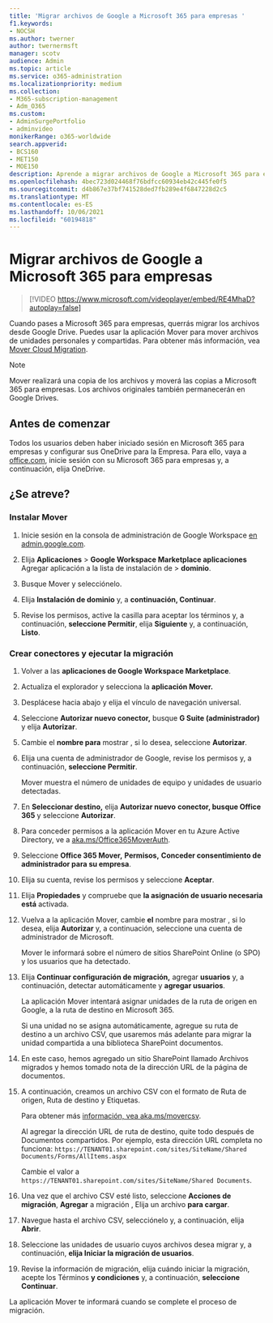 ```yaml
---
title: 'Migrar archivos de Google a Microsoft 365 para empresas '
f1.keywords:
- NOCSH
ms.author: twerner
author: twernermsft
manager: scotv
audience: Admin
ms.topic: article
ms.service: o365-administration
ms.localizationpriority: medium
ms.collection:
- M365-subscription-management
- Adm_O365
ms.custom:
- AdminSurgePortfolio
- adminvideo
monikerRange: o365-worldwide
search.appverid:
- BCS160
- MET150
- MOE150
description: Aprende a migrar archivos de Google a Microsoft 365 para empresas mediante Mover.
ms.openlocfilehash: 4bec723d024468f76bdfcc60934eb42c445fe0f5
ms.sourcegitcommit: d4b867e37bf741528ded7fb289e4f6847228d2c5
ms.translationtype: MT
ms.contentlocale: es-ES
ms.lasthandoff: 10/06/2021
ms.locfileid: "60194818"
---
```

# <a name="migrate-google-files-to-microsoft-365-for-business"></a>Migrar archivos de Google a Microsoft 365 para empresas 

> [!VIDEO https://www.microsoft.com/videoplayer/embed/RE4MhaD?autoplay=false]

Cuando pases a Microsoft 365 para empresas, querrás migrar los archivos desde Google Drive. Puedes usar la aplicación Mover para mover archivos de unidades personales y compartidas. Para obtener más información, vea [Mover Cloud Migration](/sharepointmigration/mover-plan-migration).

> [!NOTE]
> Mover realizará una copia de los archivos y moverá las copias a Microsoft 365 para empresas. Los archivos originales también permanecerán en Google Drives.

## <a name="before-you-start"></a>Antes de comenzar

Todos los usuarios deben haber iniciado sesión en Microsoft 365 para empresas y configurar sus OneDrive para la Empresa. Para ello, vaya a [office.com](https://office.com), inicie sesión con su Microsoft 365 para empresas y, a continuación, elija OneDrive.

## <a name="try-it"></a>¿Se atreve?

### <a name="install-mover"></a>Instalar Mover

1. Inicie sesión en la consola de administración de Google Workspace [en admin.google.com](https://admin.google.com).

1. Elija **Aplicaciones**  >  **Google Workspace Marketplace aplicaciones** Agregar aplicación a la lista de instalación de  >  **dominio**.

1. Busque Mover y selecciónelo.

1. Elija **Instalación de dominio** y, a **continuación, Continuar**.

1. Revise los permisos, active la casilla para aceptar los términos y, a continuación, **seleccione Permitir**, elija **Siguiente** y, a continuación, **Listo**.

### <a name="create-connectors-and-run-the-migration"></a>Crear conectores y ejecutar la migración

1. Volver a las **aplicaciones de Google Workspace Marketplace**.
1. Actualiza el explorador y selecciona la **aplicación Mover.**
1. Desplácese hacia abajo y elija el vínculo de navegación universal.
1. Seleccione **Autorizar nuevo conector,** busque **G Suite (administrador)** y elija **Autorizar**.
1. Cambie el **nombre para** mostrar , si lo desea, seleccione **Autorizar**.
1. Elija una cuenta de administrador de Google, revise los permisos y, a continuación, **seleccione Permitir**.

    Mover muestra el número de unidades de equipo y unidades de usuario detectadas. 

1. En **Seleccionar destino,** elija **Autorizar nuevo** **conector, busque Office 365** y seleccione **Autorizar**.
1. Para conceder permisos a la aplicación Mover en tu Azure Active Directory, ve a [aka.ms/Office365MoverAuth](https://aka.ms/Office365MoverAuth).
1. Seleccione **Office 365 Mover,** **Permisos,** **Conceder consentimiento de administrador para su empresa**.
1. Elija su cuenta, revise los permisos y seleccione **Aceptar**.
1. Elija **Propiedades** y compruebe que **la asignación de usuario necesaria está** activada.
1. Vuelva a la aplicación Mover, cambie **el** nombre para mostrar , si lo desea, elija **Autorizar** y, a continuación, seleccione una cuenta de administrador de Microsoft.

    Mover le informará sobre el número de sitios SharePoint Online (o SPO) y los usuarios que ha detectado.
1. Elija **Continuar configuración de migración,** agregar **usuarios** y, a continuación, detectar automáticamente y **agregar usuarios**.

    La aplicación Mover intentará asignar unidades de la ruta de origen en Google, a la ruta de destino en Microsoft 365. 

    Si una unidad no se asigna automáticamente, agregue su ruta de destino a un archivo CSV, que usaremos más adelante para migrar la unidad compartida a una biblioteca SharePoint documentos. 

1. En este caso, hemos agregado un sitio SharePoint llamado Archivos migrados y hemos tomado nota de la dirección URL de la página de documentos. 
1. A continuación, creamos un archivo CSV con el formato de Ruta de origen, Ruta de destino y Etiquetas. 

    Para obtener más [información, vea aka.ms/movercsv](/sharepointmigration/mover-create-migration-csv).

    Al agregar la dirección URL de ruta de destino, quite todo después de Documentos compartidos. Por ejemplo, esta dirección URL completa no funciona: `https://TENANT01.sharepoint.com/sites/SiteName/Shared Documents/Forms/AllItems.aspx`

    Cambie el valor a `https://TENANT01.sharepoint.com/sites/SiteName/Shared Documents`.

1. Una vez que el archivo CSV esté listo, seleccione **Acciones de migración**, **Agregar** a migración , Elija un archivo **para cargar**.
1. Navegue hasta el archivo CSV, selecciónelo y, a continuación, elija **Abrir**.
1. Seleccione las unidades de usuario cuyos archivos desea migrar y, a continuación, **elija Iniciar la migración de usuarios**.
1. Revise la información de migración, elija cuándo iniciar la migración, acepte los Términos **y condiciones** y, a continuación, **seleccione Continuar**.

La aplicación Mover te informará cuando se complete el proceso de migración.